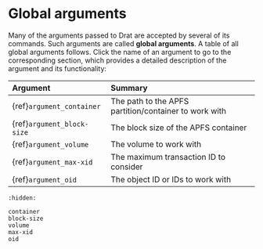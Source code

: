 # Global arguments

Many of the arguments passed to Drat are accepted by several of its commands.
Such arguments are called **global arguments**. A table of all global arguments
follows. Click the name of an argument to go to the corresponding section,
which provides a detailed description of the argument and its functionality:

| Argument                    | Summary |
| :--                         | :-- |
| {ref}`argument_container`   | The path to the APFS partition/container to work with |
| {ref}`argument_block-size`  | The block size of the APFS container |
| {ref}`argument_volume`      | The volume to work with |
| {ref}`argument_max-xid`     | The maximum transaction ID to consider |
| {ref}`argument_oid`         | The object ID or IDs to work with |

```{toctree}
:hidden:

container
block-size
volume
max-xid
oid
````
